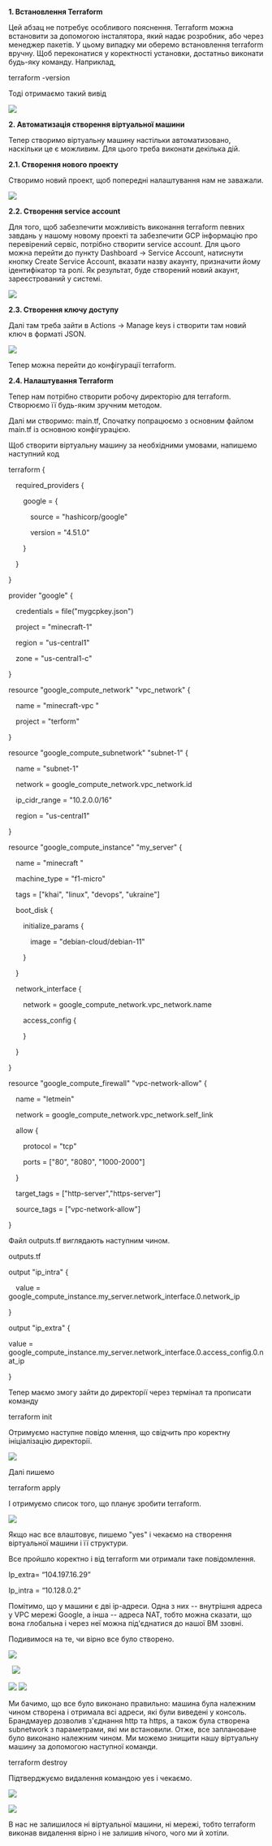 ﻿
**1. Встановлення Terraform**

Цей абзац не потребує особливого пояснення. Terraform можна встановити за допомогою інсталятора, який надає розробник, або через менеджер пакетів. У цьому випадку ми оберемо встановлення terraform вручну. Щоб переконатися у коректності установки, достатньо виконати будь-яку команду. Наприклад,

terraform -version

Тоді отримаємо такий вивід 

![](Aspose.Words.cb0b4cf3-caa9-4d6c-b4f2-c0908b76d88d.001.png)

**2. Автоматизація створення віртуальної машини**

Тепер створимо віртуальну машину настільки автоматизовано, наскільки це є можливим. Для цього треба виконати декілька дій.

**2.1. Створення нового проекту**

Створимо новий проект, щоб попередні налаштування нам не заважали. 

![](Aspose.Words.cb0b4cf3-caa9-4d6c-b4f2-c0908b76d88d.002.png)



**2.2. Створення service account**

Для того, щоб забезпечити можливість виконання terraform певних завдань у нашому новому проекті та забезпечити GCP інформацію про перевірений сервіс, потрібно створити service account. Для цього можна перейти до пункту Dashboard -> Service Account, натиснути кнопку Create Service Account, вказати назву акаунту, призначити йому ідентифікатор та ролі. Як результат, буде створений новий акаунт, зареєстрований у системі.

![](Aspose.Words.cb0b4cf3-caa9-4d6c-b4f2-c0908b76d88d.003.png)

**2.3. Створення ключу доступу**

Далі там треба зайти в Actions -> Manage keys і створити там новий ключ в форматі JSON.

![](Aspose.Words.cb0b4cf3-caa9-4d6c-b4f2-c0908b76d88d.004.png)

Тепер можна перейти до конфігурації terraform.

**2.4. Налаштування Terraform**

Тепер нам потрібно створити робочу директорію для terraform. Створюємо її будь-яким зручним методом.

Далі ми створимо: main.tf,  Спочатку попрацюємо з основним файлом main.tf із основною конфігурацією.

Щоб створити віртуальну машину за необхідними умовами, напишемо наступний код

terraform {

`  `required\_providers {

`    `google = {

`      `source = "hashicorp/google"

`      `version = "4.51.0"

`    `}

`  `}

}

provider "google" {

`  `credentials = file("mygcpkey.json")

`  `project = "minecraft-1"

`  `region  = "us-central1"

`  `zone    = "us-central1-c"

}

resource "google\_compute\_network" "vpc\_network" {

`  `name = "minecraft-vpc "

`  `project = "terform"

}

resource "google\_compute\_subnetwork" "subnet-1" {

`  `name          = "subnet-1"

`  `network       = google\_compute\_network.vpc\_network.id

`  `ip\_cidr\_range = "10.2.0.0/16"

`  `region        = "us-central1"

}

resource "google\_compute\_instance" "my\_server" {

`  `name         = "minecraft "

`  `machine\_type = "f1-micro"

`  `tags = ["khai", "linux", "devops", "ukraine"]


`  `boot\_disk {

`    `initialize\_params {

`      `image = "debian-cloud/debian-11"

`    `}

`  `}

`  `network\_interface {

`    `network = google\_compute\_network.vpc\_network.name

`    `access\_config {

`    `}

`  `}

}

resource "google\_compute\_firewall" "vpc-network-allow" {

`  `name    = "letmein"

`  `network = google\_compute\_network.vpc\_network.self\_link

`  `allow {

`    `protocol = "tcp"

`    `ports    = ["80", "8080", "1000-2000"]

`  `}

`  `target\_tags = ["http-server","https-server"]

`  `source\_tags = ["vpc-network-allow"]

}

Файл outputs.tf виглядають наступним чином.

outputs.tf

output "ip\_intra" {

`  `value = google\_compute\_instance.my\_server.network\_interface.0.network\_ip

}

output "ip\_extra" {

value = google\_compute\_instance.my\_server.network\_interface.0.access\_config.0.nat\_ip

}

Тепер маємо змогу зайти до директорії через термінал та прописати команду

terraform init

Отримуємо наступне повідо	млення, що свідчить про коректну ініціалізацію директорії.

![](Aspose.Words.cb0b4cf3-caa9-4d6c-b4f2-c0908b76d88d.005.png) 

Далі пишемо

terraform apply

І отримуємо список того, що планує зробити terraform.

![](Aspose.Words.cb0b4cf3-caa9-4d6c-b4f2-c0908b76d88d.006.png)

Якщо нас все влаштовує, пишемо "yes" і чекаємо на створення віртуальної машини і її структури.

Все пройшло коректно і від terraform ми отримали таке повідомлення.

Ip\_extra= “104.197.16.29”

Ip\_intra = “10.128.0.2”

Помітимо, що у машини є дві ip-адреси. Одна з них -- внутрішня адреса у VPC мережі Google, а інша -- адреса NAT, тобто можна сказати, що вона глобальна і через неї можна під'єднатися до нашої ВМ ззовні.

Подивимося на те, чи вірно все було створено.

![](Aspose.Words.cb0b4cf3-caa9-4d6c-b4f2-c0908b76d88d.007.png)

` `![](Aspose.Words.cb0b4cf3-caa9-4d6c-b4f2-c0908b76d88d.008.png)

![](Aspose.Words.cb0b4cf3-caa9-4d6c-b4f2-c0908b76d88d.009.png) ![](Aspose.Words.cb0b4cf3-caa9-4d6c-b4f2-c0908b76d88d.010.png)

Ми бачимо, що все було виконано правильно: машина була належним чином створена і отримала всі адреси, які були виведені у консоль. Брандмауер дозволив з'єднання http та https, а також була створена subnetwork з параметрами, які ми встановили. Отже, все заплановане було виконано належним чином. Ми можемо знищити нашу віртуальну машину за допомогою наступної команди.

terraform destroy

Підтверджуємо видалення командою yes і чекаємо.

![](Aspose.Words.cb0b4cf3-caa9-4d6c-b4f2-c0908b76d88d.011.png)

![](Aspose.Words.cb0b4cf3-caa9-4d6c-b4f2-c0908b76d88d.012.png)

В нас не залишилося ні віртуальної машини, ні мережі, тобто terraform виконав видалення вірно і не залишив нічого, чого ми й хотіли.
